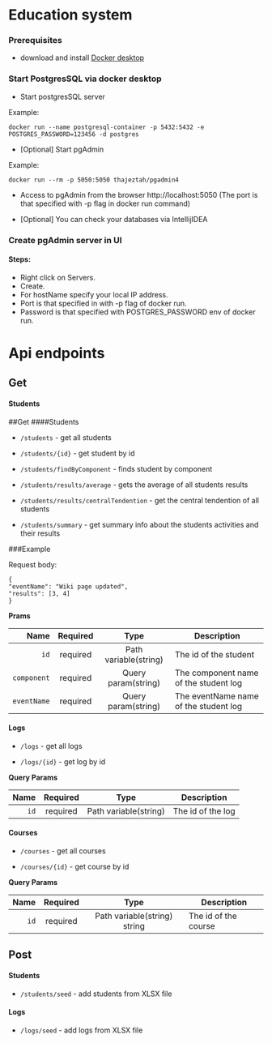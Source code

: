 # Education system

### Prerequisites

 - download and install [Docker desktop](https://www.docker.com/get-started)

### Start PostgresSQL via docker desktop

 - Start postgresSQL server

Example:

```
docker run --name postgresql-container -p 5432:5432 -e POSTGRES_PASSWORD=123456 -d postgres
```
- [Optional] Start pgAdmin
 
Example:
```
docker run --rm -p 5050:5050 thajeztah/pgadmin4
```

- Access to pgAdmin from the browser http://localhost:5050 (The port is that specified with -p flag in docker run command)


- [Optional] You can check your databases via IntellijIDEA

### Create pgAdmin server in UI

#### Steps:

- Right click on Servers.
- Create.
- For hostName specify your local IP address.
- Port is that specified in with -p flag of docker run.
- Password is that specified with POSTGRES_PASSWORD env of docker run.


# Api endpoints

## Get

#### Students

##Get
####Students
- `/students` - get all students

- `/students/{id}` - get student by id
   
- `/students/findByComponent` - finds student by component

- `/students/results/average` - gets the average of all students results
 
- `/students/results/centralTendention` - get the central tendention of all students

- `/students/summary` - get summary info about the students activities and their results

###Example

Request body:
```
{
"eventName": "Wiki page updated",
"results": [3, 4]
}
```

**Prams**

|          Name | Required |  Type   | Description                       |
| -------------:|:--------:|:-------:| -----------------------------------
|      `id`     | required | Path variable(string)  | The id of the student
|     `component`| required | Query param(string)  | The component name of the student log|
|     `eventName`| required | Query param(string)  | The eventName name of the student log |

#### Logs
- `/logs` - get all logs

- `/logs/{id}` - get log by id

**Query Params**

|          Name | Required |  Type   | Description                       |
| -------------:|:--------:|:-------:| -----------------------------------
|      `id`     | required |  Path variable(string)  | The id of the log

#### Courses

- `/courses` - get all courses

- `/courses/{id}` - get course by id


**Query Params**

|          Name | Required |  Type   | Description                       |
| -------------:|:--------:|:-------:| -----------------------------------
|      `id`     | required |  Path variable(string) string  | The id of the course

## Post

#### Students

- `/students/seed` - add students from XLSX file

#### Logs 

- `/logs/seed` - add logs from XLSX file


